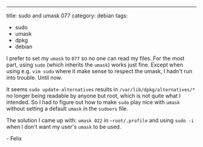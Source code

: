 ---
title: sudo and umask 077
category: debian
tags:
- sudo
- umask
- dpkg
- debian

I prefer to set my `umask` to `077` so no one can read my files.  For
the most part, using `sudo` (which inherits the `umask`) works just
fine.  Except when using e.g. `vim sudo` where it make sense to
respect the umask, I hadn't run into trouble.  Until now.

It seems `sudo update-alternatives` results in
`/var/lib/dpkg/alternatives/*` no longer being readable by anyone but
root, which is not quite what I intended.  So I had to figure out how
to make `sudo` play nice with `umask` without setting a default
`umask` in the `sudoers` file.

The solution I came up with: `umask 022` in `~root/.profile` and using
`sudo -i` when I don't want my user's `umask` to be used.

\- Felix

